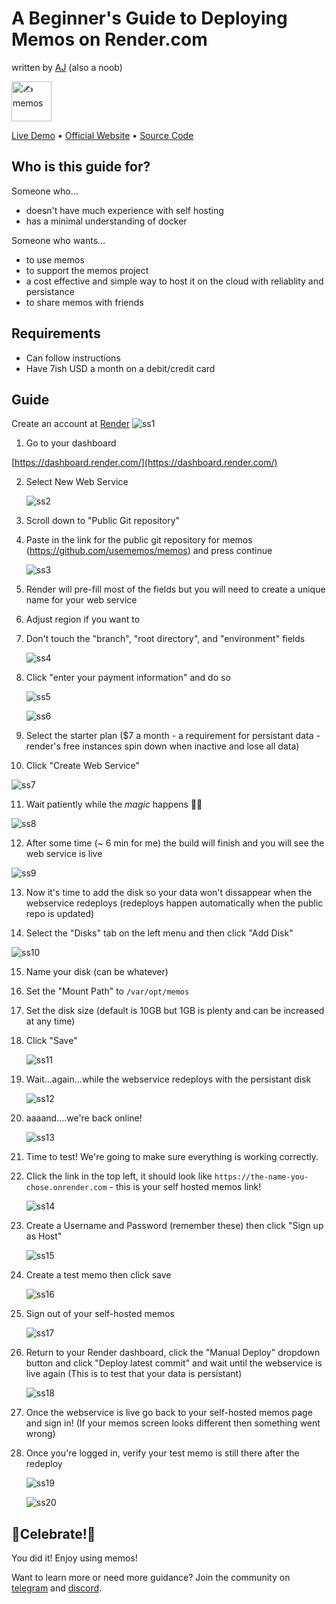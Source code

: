 # A Beginner's Guide to Deploying Memos on Render.com

written by [AJ](https://memos.ajstephens.website/) (also a noob)

<img height="64px" src="https://raw.githubusercontent.com/usememos/memos/main/assets/logo-full.webp" alt="✍️ memos" />

[Live Demo](https://demo.usememos.com) • [Official Website](https://usememos.com) • [Source Code](https://github.com/usememos/memos)

## Who is this guide for?

Someone who...

- doesn't have much experience with self hosting
- has a minimal understanding of docker

Someone who wants...

- to use memos
- to support the memos project
- a cost effective and simple way to host it on the cloud with reliablity and persistance
- to share memos with friends

## Requirements

- Can follow instructions
- Have 7ish USD a month on a debit/credit card

## Guide

Create an account at [Render](https://dashboard.render.com/register)
![ss1](https://i.imgur.com/l3K7aqC.png)

1. Go to your dashboard

[https://dashboard.render.com/](https://dashboard.render.com/)

2. Select New Web Service

   ![ss2](https://i.imgur.com/IIDdK2y.png)

3. Scroll down to "Public Git repository"

4. Paste in the link for the public git repository for memos (https://github.com/usememos/memos) and press continue

   ![ss3](https://i.imgur.com/OXoCWoJ.png)

5. Render will pre-fill most of the fields but you will need to create a unique name for your web service

6. Adjust region if you want to

7. Don't touch the "branch", "root directory", and "environment" fields

   ![ss4](https://i.imgur.com/v7Sw3fp.png)

8. Click "enter your payment information" and do so

   ![ss5](https://i.imgur.com/paKcQFl.png)

   ![ss6](https://i.imgur.com/JdcO1HC.png)

9. Select the starter plan ($7 a month - a requirement for persistant data - render's free instances spin down when inactive and lose all data)

10. Click "Create Web Service"

![ss7](https://i.imgur.com/MHe45J4.png)

11. Wait patiently while the _magic_ happens 🤷‍♂️

![ss8](https://i.imgur.com/h1PXHHJ.png)

12. After some time (~ 6 min for me) the build will finish and you will see the web service is live

![ss9](https://i.imgur.com/msapkRw.png)

13. Now it's time to add the disk so your data won't dissappear when the webservice redeploys (redeploys happen automatically when the public repo is updated)

14. Select the "Disks" tab on the left menu and then click "Add Disk"

![ss10](https://i.imgur.com/rGeI0bv.png)

15. Name your disk (can be whatever)

16. Set the "Mount Path" to `/var/opt/memos`

17. Set the disk size (default is 10GB but 1GB is plenty and can be increased at any time)

18. Click "Save"

    ![ss11](https://i.imgur.com/Jbg7O6q.png)

19. Wait...again...while the webservice redeploys with the persistant disk

    ![ss12](https://i.imgur.com/pTzpE34.png)

20. aaaand....we're back online!

    ![ss13](https://i.imgur.com/qdsFfSa.png)

21. Time to test! We're going to make sure everything is working correctly.

22. Click the link in the top left, it should look like `https://the-name-you-chose.onrender.com` - this is your self hosted memos link!

    ![ss14](https://i.imgur.com/cgzFSIn.png)

23. Create a Username and Password (remember these) then click "Sign up as Host"

    ![ss15](https://i.imgur.com/kuRStAj.png)

24. Create a test memo then click save

    ![ss16](https://i.imgur.com/Eh2AB44.png)

25. Sign out of your self-hosted memos

    ![ss17](https://i.imgur.com/0mMb88G.png)

26. Return to your Render dashboard, click the "Manual Deploy" dropdown button and click "Deploy latest commit" and wait until the webservice is live again (This is to test that your data is persistant)

    ![ss18](https://i.imgur.com/w1N7VTb.png)

27. Once the webservice is live go back to your self-hosted memos page and sign in! (If your memos screen looks different then something went wrong)

28. Once you're logged in, verify your test memo is still there after the redeploy

    ![ss19](https://i.imgur.com/dTcEQZS.png)

    ![ss20](https://i.imgur.com/VE2lu8H.png)

## 🎉Celebrate!🎉

You did it! Enjoy using memos!

Want to learn more or need more guidance? Join the community on [telegram](https://t.me/+-_tNF1k70UU4ZTc9) and [discord](https://discord.gg/tfPJa4UmAv).
